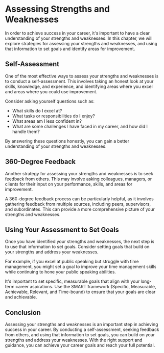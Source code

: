 Assessing Strengths and Weaknesses
======================================================================================

In order to achieve success in your career, it's important to have a clear understanding of your strengths and weaknesses. In this chapter, we will explore strategies for assessing your strengths and weaknesses, and using that information to set goals and identify areas for improvement.

Self-Assessment
---------------

One of the most effective ways to assess your strengths and weaknesses is to conduct a self-assessment. This involves taking an honest look at your skills, knowledge, and experience, and identifying areas where you excel and areas where you could use improvement.

Consider asking yourself questions such as:

* What skills do I excel at?
* What tasks or responsibilities do I enjoy?
* What areas am I less confident in?
* What are some challenges I have faced in my career, and how did I handle them?

By answering these questions honestly, you can gain a better understanding of your strengths and weaknesses.

360-Degree Feedback
-------------------

Another strategy for assessing your strengths and weaknesses is to seek feedback from others. This may involve asking colleagues, managers, or clients for their input on your performance, skills, and areas for improvement.

A 360-degree feedback process can be particularly helpful, as it involves gathering feedback from multiple sources, including peers, supervisors, and subordinates. This can provide a more comprehensive picture of your strengths and weaknesses.

Using Your Assessment to Set Goals
----------------------------------

Once you have identified your strengths and weaknesses, the next step is to use that information to set goals. Consider setting goals that build on your strengths and address your weaknesses.

For example, if you excel at public speaking but struggle with time management, you might set a goal to improve your time management skills while continuing to hone your public speaking abilities.

It's important to set specific, measurable goals that align with your long-term career aspirations. Use the SMART framework (Specific, Measurable, Achievable, Relevant, and Time-bound) to ensure that your goals are clear and achievable.

Conclusion
----------

Assessing your strengths and weaknesses is an important step in achieving success in your career. By conducting a self-assessment, seeking feedback from others, and using that information to set goals, you can build on your strengths and address your weaknesses. With the right support and guidance, you can achieve your career goals and reach your full potential.
